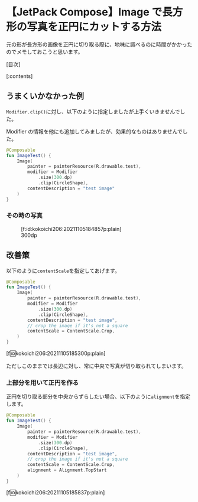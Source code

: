 # 【JetPack Compose】Image で長方形の写真を正円にカットする方法
元の形が長方形の画像を正円に切り取る際に、地味に調べるのに時間がかかったのでメモしておこうと思います。

[目次]

[:contents]

## うまくいかなかった例
`Modifier.clip()`に対し、以下のように指定しましたが上手くいきませんでした。

Modifier の情報を他にも追加してみましたが、効果的なものはありませんでした。

```kotlin
@Composable
fun ImageTest() {
    Image(
        painter = painterResource(R.drawable.test),
        modifier = Modifier
            .size(300.dp)
            .clip(CircleShape),
        contentDescription = "test image"
    )
}
```

### その時の写真

<figure class="figure-image figure-image-fotolife" title="300dp">[f:id:kokoichi206:20211105184857p:plain]<figcaption>300dp</figcaption></figure>


## 改善策
以下のように`contentScale`を指定してあげます。

```kotlin
@Composable
fun ImageTest() {
    Image(
        painter = painterResource(R.drawable.test),
        modifier = Modifier
            .size(300.dp)
            .clip(CircleShape),
        contentDescription = "test image",
        // crop the image if it's not a square
        contentScale = ContentScale.Crop,
    )
}
```

[f:id:kokoichi206:20211105185300p:plain]

ただしこのままでは長辺に対し、常に中央で写真が切り取られてしまいます。

### 上部分を用いて正円を作る
正円を切り取る部分を中央からずらしたい場合、以下のように`alignment`を指定します。

```kotlin
@Composable
fun ImageTest() {
    Image(
        painter = painterResource(R.drawable.test),
        modifier = Modifier
            .size(300.dp)
            .clip(CircleShape),
        contentDescription = "test image",
        // crop the image if it's not a square
        contentScale = ContentScale.Crop,
        alignment = Alignment.TopStart
    )
}
```

[f:id:kokoichi206:20211105185837p:plain]


